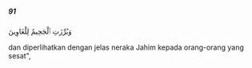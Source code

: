 ##### 91

<span class="ayah">وَبُرِّزَتِ ٱلْجَحِيمُ لِلْغَاوِينَ</span>

<span class="ayah_translation">dan diperlihatkan dengan jelas neraka Jahim kepada orang-orang yang sesat",</span>
